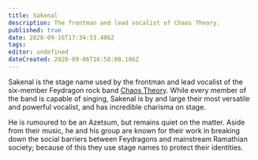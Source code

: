 ```yaml
---
title: Sakenal
description: The frontman and lead vocalist of Chaos Theory.
published: true
date: 2020-09-16T17:34:53.406Z
tags: 
editor: undefined
dateCreated: 2020-09-06T16:58:08.186Z
---
```


Sakenal is the stage name used by the frontman and lead vocalist of the six-member Feydragon rock band [Chaos Theory](/entertainment/chaos-theory). While every member of the band is capable of singing, Sakenal is by and large their most versatile and powerful vocalist, and has incredible charisma on stage.

He is rumoured to be an Azetsum, but remains quiet on the matter. Aside from their music, he and his group are known for their work in breaking down the social barriers between Feydragons and mainstream Ramathian society; because of this they use stage names to protect their identities.